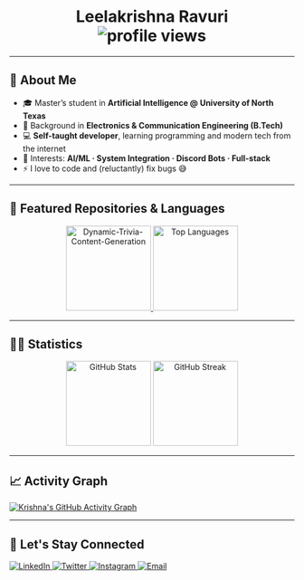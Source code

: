 <h1 align="center">
  <b><a href="https://krishnar.xyz" target="_blank" style="text-decoration: none; color: inherit;">Leelakrishna Ravuri</a></b>
  <br>
  <img src="https://komarev.com/ghpvc/?username=LeelaKrishna-R&color=c58545&style=plastic" alt="profile views">
</h1>

---

## 👋 About Me
- 🎓 Master’s student in **Artificial Intelligence @ University of North Texas**
- 🔌 Background in **Electronics & Communication Engineering (B.Tech)**
- 💻 **Self-taught developer**, learning programming and modern tech from the internet
- 🤖 Interests: **AI/ML · System Integration · Discord Bots · Full-stack**
- ⚡ I love to code and (reluctantly) fix bugs 😅

---

## 📌 Featured Repositories & Languages

<p align="center">
  <!-- Repo pin (left) -->
  <a href="https://github.com/LeelaKrishna-R/Dynamic-Trivia-Content-Generation" target="_blank">
    <img height="150" src="https://github-readme-stats.vercel.app/api/pin/?username=LeelaKrishna-R&repo=Dynamic-Trivia-Content-Generation&theme=gruvbox&hide_border=true&bg_color=282828" alt="Dynamic-Trivia-Content-Generation" />
  </a>
  <!-- Most used languages (right) -->
  <img height="150" src="https://github-readme-stats.vercel.app/api/top-langs/?username=LeelaKrishna-R&layout=compact&hide_border=true&theme=gruvbox&bg_color=282828&langs_count=6&hide=jupyter%20notebook,tex,css,php" alt="Top Languages" />
</p>

---

## 🧑‍💻 Statistics

<p align="center">
  <!-- Overall GitHub stats (left) -->
  <img height="150" src="https://github-readme-stats.vercel.app/api?username=LeelaKrishna-R&show_icons=true&count_private=true&theme=gruvbox&hide_border=true&hide=issues,contribs&bg_color=282828" alt="GitHub Stats" />
  <!-- Streak stats (right) -->
  <img height="150" src="https://github-readme-streak-stats.herokuapp.com?user=LeelaKrishna-R&theme=gruvbox&hide_border=true&background=282828" alt="GitHub Streak" />
</p>

---

## 📈 Activity Graph

[![Krishna's GitHub Activity Graph](https://github-readme-activity-graph.vercel.app/graph?username=LeelaKrishna-R&theme=gruvbox&bg_color=282828&hide_border=true&line=d1a01f&point=c58545)](https://github.com/LeelaKrishna-R)

---

## 🔗 Let's Stay Connected
<p align="left">
  <a href="https://www.linkedin.com/in/leelakrishnaravuri/" title="LinkedIn">
    <img alt="LinkedIn" src="https://img.icons8.com/fluent/48/000000/linkedin.png"/>
  </a>
  <a href="https://twitter.com/leelakr90136330" title="Twitter">
    <img alt="Twitter" src="https://img.icons8.com/fluent/48/000000/twitter.png"/>
  </a>
  <a href="https://www.instagram.com/waitngforyoueversince/" title="Instagram">
    <img alt="Instagram" src="https://img.icons8.com/fluent/48/000000/instagram-new.png"/>
  </a>
  <a href="mailto:email@krishnar.xyz" title="Email">
    <img alt="Email" src="https://img.icons8.com/?id=37246&format=png"/>
  </a>
</p>
